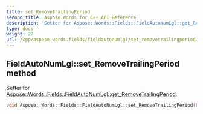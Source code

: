 ```yaml
---
title: set_RemoveTrailingPeriod
second_title: Aspose.Words for C++ API Reference
description: 'Setter for Aspose::Words::Fields::FieldAutoNumLgl::get_RemoveTrailingPeriod.'
type: docs
weight: 27
url: /cpp/aspose.words.fields/fieldautonumlgl/set_removetrailingperiod/
---
```

## FieldAutoNumLgl::set_RemoveTrailingPeriod method


Setter for [Aspose::Words::Fields::FieldAutoNumLgl::get_RemoveTrailingPeriod](../get_removetrailingperiod/).

```cpp
void Aspose::Words::Fields::FieldAutoNumLgl::set_RemoveTrailingPeriod(bool value)
```

